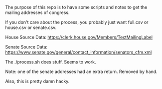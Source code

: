 The purpose of this repo is to have some scripts and notes to get the mailing addresses of congress.

If you don't care about the process, you probably just want full.csv or house.csv or senate.csv.





House Source Data:
https://clerk.house.gov/Members/TextMailingLabel

Senate Source Data:
https://www.senate.gov/general/contact_information/senators_cfm.xml

The ./process.sh does stuff.  Seems to work.

Note: one of the senate addresses had an extra return.  Removed by hand.

Also, this is pretty damn hacky.


